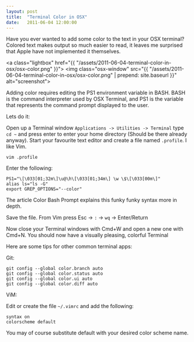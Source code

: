 ```yaml
---
layout: post
title:  "Terminal Color in OSX"
date:   2011-06-04 12:00:00
---
```


Have you ever wanted to add some color to the text in your OSX terminal? Colored text makes output
so much easier to read, it leaves me surprised that Apple have not implemented it themselves.

<a class="lightbox" href="{{ "/assets/2011-06-04-terminal-color-in-osx/osx-color.png" }}">
	<img class="osx-window" src="{{ "/assets/2011-06-04-terminal-color-in-osx/osx-color.png" | prepend: site.baseurl }}" alt="screenshot">
</a>

Adding color requires editing the PS1 environment variable in BASH. BASH is the command interpreter
used by OSX Terminal, and PS1 is the variable that represents the command prompt displayed to the
user.

Lets do it:

Open up a Terminal window `Applications -> Utilities -> Terminal`
type `cd ~` and press enter to enter your home directory (Should be there already anyway).
Start your favourite text editor and create a file named `.profile`. I like Vim.

	vim .profile

Enter the following:

	PS1="\[\033[01;32m\]\u@\h\[\033[01;34m\] \w \$\[\033[00m\]"
	alias ls="ls -G"
	export GREP_OPTIONS="--color"

The article Color Bash Prompt explains this funky funky syntax more in depth.

Save the file. From Vim press Esc -> `:` -> `wq` -> Enter/Return

Now close your Terminal windows with Cmd+W and open a new one with Cmd+N. You should now have a
visually pleasing, colorful Terminal

Here are some tips for other common terminal apps:

Git:

	git config --global color.branch auto
	git config --global color.status auto
	git config --global color.ui auto
	git config --global color.diff auto

ViM:

Edit or create the file `~/.vimrc` and add the following:

	syntax on
	colorscheme default

You may of course substitute default with your desired color scheme name.
